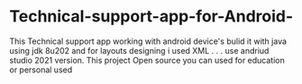 # Technical-support-app-for-Android-
This Technical support app working with android device's bulid it with java using jdk 8u202 and for layouts designing i used XML
.
.
. 
use andriud studio 2021 version.
This project Open source you can used for education or personal used
